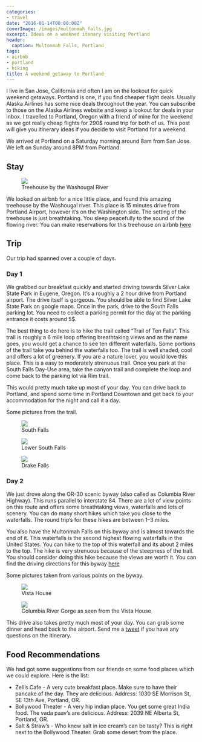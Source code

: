 ```yaml
---
categories:
- travel
date: "2016-01-14T00:00:00Z"
coverImage: /images/multonmah_falls.jpg
excerpt: Ideas on a weekned itenary visiting Portland
header:
  caption: Multonmah Falls, Portland
tags:
- airbnb
- portland
- hiking
title: A weekend getaway to Portland
---
```


I live in San Jose, California and often I am on the lookout for quick weekend getaways. Portland is one, if you find cheaper flight deals. Usually Alaska Airlines has some nice deals throughout the year. You can subscribe to those on the Alaska Airlines website and keep a lookout for deals in your inbox. I travelled to Portland, Oregon with a friend of mine for the weekend as we got really cheap flights for 290$ round trip for both of us. This post will give you itinerary ideas if you decide to visit Portland for a weekend.

We arrived at Portland on a Saturday morning around 8am from San Jose. We left on Sunday around 8PM from Portland.

## Stay

<figure>
  <img src = "/images/airbnb_portland.jpg">
  <figcaption>Treehouse by the Washougal River</figcaption>
</figure>

We looked on airbnb for a nice little place, and found this amazing treehouse by the Washougal river. This place is 15 minutes drive from Portland Airport, however it’s on the Washington side. The setting of the treehouse is just breathtaking. You sleep peacefully to the sound of the flowing river. You can make reservations for this treehouse on airbnb [here](https://www.airbnb.com/rooms/3425988)


## Trip
Our trip had spanned over a couple of days.

### Day 1

We grabbed our breakfast quickly and started driving towards Silver Lake State Park in Eugene, Oregon. It’s a roughly a 2 hour drive from Portland airport. The drive itself is gorgeous. You should be able to find Silver Lake State Park on google maps. Once in the park, drive to the South Falls parking lot. You need to collect a parking permit for the day at the parking entrance it costs around 5$.


The best thing to do here is to hike the trail called “Trail of Ten Falls”. This trail is roughly a 6 mile loop offering breathtaking views and as the name goes, you would get a chance to see ten different waterfalls. Some portions of the trail take you behind the waterfalls too. The trail is well shaded, cool and offers a lot of greenery. If you are a nature lover, you would love this place. This is a easy to moderately strenuous trail. Once you park at the South Falls Day-Use area, take the canyon trail and complete the loop and come back to the parking lot via Rim trail.

This would pretty much take up most of your day. You can drive back to Portland, and spend some time in Portland Downtown and get back to your accommodation for the night and call it a day.

Some pictures from the trail.

<figure>
  <img src = "/images/south_falls.jpg">
  <figcaption>South Falls</figcaption>
</figure>

<figure>
  <img src = "/images/lower_south_falls.jpg">
  <figcaption>Lower South Falls</figcaption>
</figure>

<figure>
  <img src = "/images/drake_falls.jpg">
  <figcaption>Drake Falls</figcaption>
</figure>

### Day 2

We just drove along the OR-30 scenic byway (also called as Columbia River Highway). This runs parallel to interstate 84. There are a lot of view points on this route and offers some breathtaking views, waterfalls and lots of scenery. You can do many short hikes which take you close to the waterfalls. The round trip’s for these hikes are between 1–3 miles.

You also have the Multonmah Falls on this byway and is almost towards the end of it. This waterfalls is the second highest flowing waterfalls in the United States. You can hike to the top of this waterfall and its about 2 miles to the top. The hike is very strenuous because of the steepness of the trail. You should consider doing this hike because the views are worth it. You can find the driving directions for this byway [here](http://traveloregon.com/trip-ideas/scenic-byways/the-historic-columbia-river-highway/directions/)

Some pictures taken from various points on the byway.

<figure>
  <img src = "/images/vista_house.jpg">
  <figcaption>Vista House</figcaption>
</figure>

<figure>
  <img src = "/images/columbia_river_gorge.jpg">
  <figcaption>Columbia River Gorge as seen from the Vista House</figcaption>
</figure>

This drive also takes pretty much most of your day. You can grab some dinner and head back to the airport. Send me a [tweet](http://twitter.com/_prdp) if you have any questions on the itinerary.

## Food Recommendations

We had got some suggestions from our friends on some food places which we could explore. Here is the list:

* Zell’s Cafe - A very cute breakfast place. Make sure to have their pancake of the day. They are delicious. Address: 1030 SE Morrison St, SE 13th Ave, Portland, OR.
* Bollywood Theater - A very hip indian place. You get some great India food. The vada paav’s are delicious. Address: 2039 NE Alberta St, Portland, OR.
* Salt & Straw’s - Who knew salt in ice cream’s can be tasty? This is right next to the Bollywood Theater. Grab some desert from the place.
